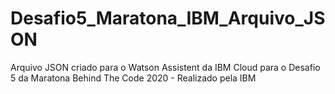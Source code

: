 # Desafio5_Maratona_IBM_Arquivo_JSON
Arquivo JSON criado para o Watson Assistent da IBM Cloud para o Desafio 5 da Maratona Behind The Code 2020 - Realizado pela IBM
